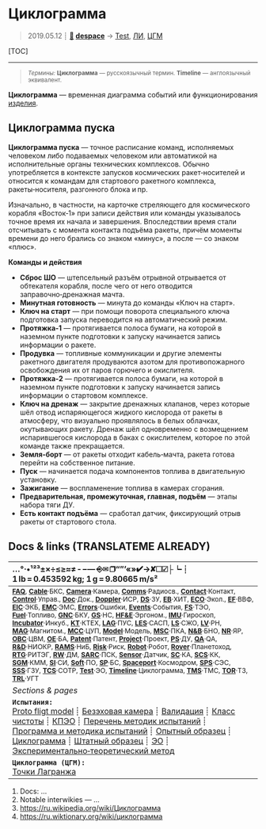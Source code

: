 # Циклограмма
> 2019.05.12 ┊ **[🚀](../index/index.md) [despace](index.md)** → [Test](test.md), [ЛИ](rnd_e.md), [ЦГМ](obc.md)

[TOC]

---

> <small>*Термины:* **Циклограмма** — русскоязычный термин. **Timeline** — англоязычный эквивалент.</small>

**Циклограмма** — временная диаграмма событий или функционирования [изделия](unit.md).



## Циклограмма пуска

**Циклограмма пуска** — точное расписание команд, исполняемых человеком либо подаваемых человеком или автоматикой на исполнительные органы технических комплексов. Обычно употребляется в контексте запусков космических ракет‑носителей и относится к командам для стартового ракетного комплекса, ракеты‑носителя, разгонного блока и пр.

Изначально, в частности, на карточке стреляющего для космического корабля «Восток‑1» при записи действия или команды указывалось точное время их начала и завершения. Впоследствии время стали отсчитывать с момента контакта подъёма ракеты, причём моменты времени до него брались со знаком «минус», а после — со знаком «плюс».

**Команды и действия**

   - **Сброс ШО** — штепсельный разъём отрывной отрывается от обтекателя корабля, после чего от него отводится заправочно‑дренажная мачта.
   - **Минутная готовность** — минута до команды «Ключ на старт».
   - **Ключ на старт** — при помощи поворота специального ключа подготовка запуска переводится на автоматический режим.
   - **Протяжка‑1** — протягивается полоса бумаги, на которой в наземном пункте подготовки к запуску начинается запись информации о ракете.
   - **Продувка** — топливные коммуникации и другие элементы ракетного двигателя продуваются азотом для противопожарного освобождения их от паров горючего и окислителя.
   - **Протяжка‑2** — протягивается полоса бумаги, на которой в наземном пункте подготовки к запуску начинается запись информации о стартовом комплексе.
   - **Ключ на дренаж** — закрытие дренажных клапанов, через которые шёл отвод испаряющегося жидкого кислорода от ракеты в атмосферу, что визуально проявлялось в белых облачках, окутывающих ракету. Дренаж шёл одновременно с возмещением испарившегося кислорода в баках с окислителем, которое по этой команде также прекращается.
   - **Земля‑борт** — от ракеты отходит кабель‑мачта, ракета готова перейти на собственное питание.
   - **Пуск** — начинается подача компонентов топлива в двигательную установку.
   - **Зажигание** — воспламенение топлива в камерах сгорания.
   - **Предварительная, промежуточная, главная, подъём** — этапы набора тяги ДУ.
   - **Есть контакт подъёма** — сработал датчик, фиксирующий отрыв ракеты от стартового стола.



<p style="page-break-after:always"> </p>

## Docs & links (TRANSLATEME ALREADY)
|…°·•¹²³±×÷≤≥≈≠ ‑ −— ⎆✉ ❐“”’«»✔→✘☐☑├┕┆ 1 lb = 0.453592 kg; 1 g = 9.80665 m/s²|
|:--|
|<small>**[FAQ](faq.md)**, **[Cable](cable.md)**·БКС, **[Camera](camera.md)**·Камера, **[Comms](comms.md)**·Радиосв., **[Contact](contact.md)**·Контакт, **[Control](control.md)**·Управ., **[Doc](doc.md)**·Док., **[Doppler](doppler.md)**·ИСР, **[DS](ds.md)**·ЗУ, **[EB](eb.md)**·ХИТ, **[ECO](ecology.md)**·Экол., **[EF](ef.md)**·ВВФ, **[ElC](elc.md)**·ЭКБ, **[EMC](emc.md)**·ЭМС, **[Errors](error.md)**·Ошибки, **[Events](event.md)**·События, **[FS](fs.md)**·ТЭО, **[Fuel](fuel.md)**·Топливо, **[GNC](gnc.md)**·БКУ, **[GS](scs.md)**·НС, **[HF&E](hfe.md)**·Эргоном., **[IMU](imu.md)**·Гироскоп, **[Incubator](incubator.md)**·Инкуб., **[KT](kt.md)**·КТЕХ, **[LAG](lag.md)**·ПУC, **[LES](les.md)**·САСП, **[LS](ls.md)**·СЖО, **[LV](lv.md)**·РН, **[MAG](mag.md)**·Магнитом., **[MCC](mcc.md)**·ЦУП, **[Model](model.md)**·Модель, **[MSC](sc.md)**·ПКА, **[N&B](nnb.md)**·БНО, **[NR](nr.md)**·ЯР, **[OBC](obc.md)**·ЦВМ, **[OE](oe.md)**·БА, **[Patent](патент.md)**·Патент, **[Project](project.md)**·Проект, **[PS](ps.md)**·ДУ, **[QA](quality.md)**·QA, **[R&D](rnd.md)**·НИОКР, **[RAMS](rams.md)**·НиБ, **[Risk](risk.md)**·Риск, **[Robot](robotics.md)**·Робот, **[Rover](rover.md)**·Планетоход, **[RTG](rtg.md)**·РИТЭГ, **[RW](rw.md)**·ДМ, **[SARC](sarc.md)**·ПСК, **[Sensor](sensor.md)**·Датчик, **[SC](sc.md)**·КА, **[SCS](scs.md)**·КК, **[SGM](sgm.md)**·КММ, **[SI](si.md)**·СИ, **[Soft](soft.md)**·ПО, **[SP](sp.md)**·БС, **[Spaceport](spaceport.md)**·Космодром, **[SPS](sps.md)**·СЭС, **[SSS](sss.md)**·ГЗУ, **[TCS](tcs.md)**·СОТР, **[Test](test.md)**·ЭО, **[Timeline](timeline.md)**·Циклограмма, **[TMS](tms.md)**·ТМС, **[TOR](tor.md)**·ТЗ, **[TRL](trl.md)**·УГТ</small>|
|*Sections & pages*|
|**`Испытания:`**<br> [Proto fligt model](pfm.md) ┊ [Безэховая камера](ach.md) ┊ [Валидация](validation.md) ┊ [Класс чистоты](clean_lvl.md) ┊ [КПЭО](ctpr.md) ┊ [Перечень методик испытаний](list_tp.md) ┊ [Программа и методика испытаний](pmot.md) ┊ [Опытный образец](pilot_sample.md) ┊ [Циклограмма](obc.md) ┊ [Штатный образец](flight_unit.md) ┊ [ЭО](test.md) ┊ [Экспериментально‑теоретический метод](etetm.md) |
|**`Циклограмма (ЦГМ):`**<br> [Точки Лагранжа](l_points.md) |

   1. Docs: …
   1. Notable interwikies — …
   1. <https://ru.wikipedia.org/wiki/Циклограмма>
   1. <https://ru.wiktionary.org/wiki/циклограмма>
